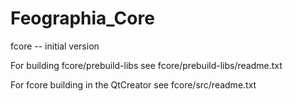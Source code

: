 # Feographia_Core
fcore -- initial version

For building fcore/prebuild-libs see fcore/prebuild-libs/readme.txt

For fcore building in the QtCreator see fcore/src/readme.txt
